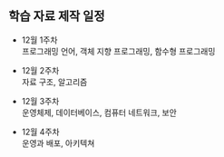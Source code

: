 ## 학습 자료 제작 일정

- 12월 1주차<br>
  프로그래밍 언어, 객체 지향 프로그래밍, 함수형 프로그래밍

- 12월 2주차<br>
  자료 구조, 알고리즘

- 12월 3주차<br>
  운영체제, 데이터베이스, 컴퓨터 네트워크, 보안

- 12월 4주차<br>
  운영과 배포, 아키텍쳐
